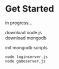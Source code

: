 # Get Started

in progress...

download node.js  
download mongodb  

init mongodb scripts

```:no-line-numbers
node loginserver.js
node gameserver.js
```
